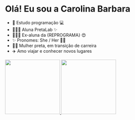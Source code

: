 # Olá! Eu sou a Carolina Barbara

- 🌱  Estudo programação 💻
- 👩🏿‍🎓  Aluna PretaLab ✨
- 👩🏿‍🎓  Ex-aluna da {REPROGRAMA} 😍
- ✨  Pronomes: She / Her 👧🏽
- ✊🏿  Mulher preta, em transição de carreira
- ✈️  Amo viajar e conhecer novos lugares

<a href="https://github.com/carolinabarbara">
  <img height="180em" src="https://github-readme-stats.vercel.app/api?username=carolinabarbara&show_icons=true&theme=dark&include_all_commits=true&count_private=true"/>
  <img height="180em" src="https://github-readme-stats.vercel.app/api/top-langs/?username=carolinabarbara&layout=compact&langs_count=7&theme=dark"/>
</div>




